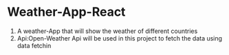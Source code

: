 # Weather-App-React

1) A weather-App that will show the weather of different countries 
2) Api:Open-Weather Api will be used in this project to fetch the data using data fetchin
